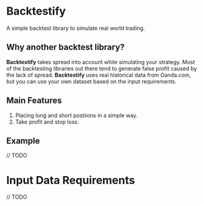 # Backtestify

A simple backtest library to simulate real world trading. 

## Why another backtest library?

**Backtestify** takes spread into account while simulating your strategy. Most of the backtesting libraries out there tend to generate false profit caused by the lack of spread. **Backtestify** uses real historical data from Oanda.com, but you can use your own dataset based on the input requirements.

## Main Features 

1. Placing long and short postiions in a simple way.
2. Take profit and stop loss.


## Example

// TODO

# Input Data Requirements

// TODO